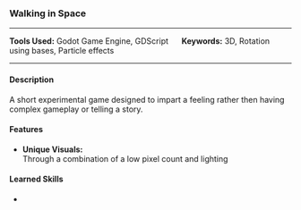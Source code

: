 ### **Walking in Space**

---
**Tools Used:** Godot Game Engine, GDScript &nbsp;&nbsp;&nbsp;&nbsp; **Keywords:** 3D, Rotation using bases, Particle effects

---
#### Description
A short experimental game designed to impart a feeling rather then having complex gameplay or telling a story.


#### Features
- **Unique Visuals:**  
Through a combination of a low pixel count and lighting


#### Learned Skills
- 
